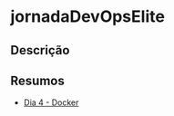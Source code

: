 # jornadaDevOpsElite

## Descrição

## Resumos

<!-- - [Dia 1 - Docker](./day1/README.md) -->
<!-- - [Dia 2 - Docker](./day2/README.md) -->
<!-- - [Dia 3 - Docker](./day3/README.md) -->

- [Dia 4 - Docker](./day4/README.md)

<!-- - [Dia 5 - Docker](./day1/README.md) -->
